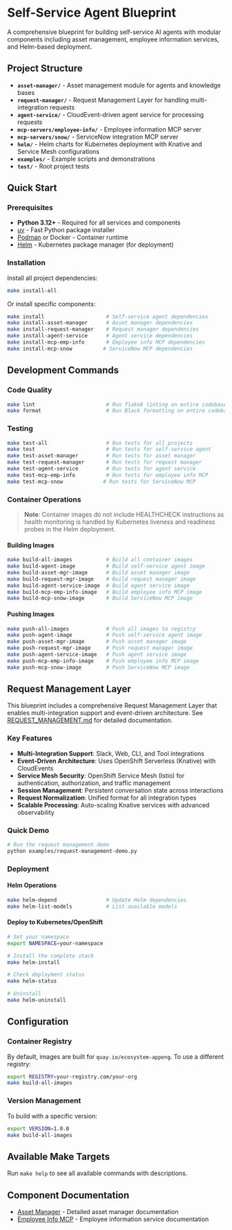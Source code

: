 # Self-Service Agent Blueprint

A comprehensive blueprint for building self-service AI agents with modular components including asset management, employee information services, and Helm-based deployment.

## Project Structure

- **`asset-manager/`** - Asset management module for agents and knowledge bases
- **`request-manager/`** - Request Management Layer for handling multi-integration requests
- **`agent-service/`** - CloudEvent-driven agent service for processing requests
- **`mcp-servers/employee-info/`** - Employee information MCP server
- **`mcp-servers/snow/`** - ServiceNow integration MCP server
- **`helm/`** - Helm charts for Kubernetes deployment with Knative and Service Mesh configurations
- **`examples/`** - Example scripts and demonstrations
- **`test/`** - Root project tests

## Quick Start

### Prerequisites

- **Python 3.12+** - Required for all services and components
- [uv](https://github.com/astral-sh/uv) - Fast Python package installer
- [Podman](https://podman.io/) or Docker - Container runtime
- [Helm](https://helm.sh/) - Kubernetes package manager (for deployment)

### Installation

Install all project dependencies:

```bash
make install-all
```

Or install specific components:

```bash
make install                    # Self-service agent dependencies
make install-asset-manager      # Asset manager dependencies
make install-request-manager    # Request manager dependencies
make install-agent-service      # Agent service dependencies
make install-mcp-emp-info       # Employee info MCP dependencies
make install-mcp-snow          # ServiceNow MCP dependencies
```

## Development Commands

### Code Quality

```bash
make lint                       # Run flake8 linting on entire codebase
make format                     # Run Black formatting on entire codebase
```

### Testing

```bash
make test-all                   # Run tests for all projects
make test                       # Run tests for self-service agent
make test-asset-manager         # Run tests for asset manager
make test-request-manager       # Run tests for request manager
make test-agent-service         # Run tests for agent service
make test-mcp-emp-info          # Run tests for employee info MCP
make test-mcp-snow             # Run tests for ServiceNow MCP
```

### Container Operations

> **Note**: Container images do not include HEALTHCHECK instructions as health monitoring is handled by Kubernetes liveness and readiness probes in the Helm deployment.

#### Building Images

```bash
make build-all-images           # Build all container images
make build-agent-image          # Build self-service agent image
make build-asset-mgr-image      # Build asset manager image
make build-request-mgr-image    # Build request manager image
make build-agent-service-image  # Build agent service image
make build-mcp-emp-info-image   # Build employee info MCP image
make build-mcp-snow-image       # Build ServiceNow MCP image
```

#### Pushing Images

```bash
make push-all-images            # Push all images to registry
make push-agent-image           # Push self-service agent image
make push-asset-mgr-image       # Push asset manager image
make push-request-mgr-image     # Push request manager image
make push-agent-service-image   # Push agent service image
make push-mcp-emp-info-image    # Push employee info MCP image
make push-mcp-snow-image        # Push ServiceNow MCP image
```

## Request Management Layer

This blueprint includes a comprehensive Request Management Layer that enables multi-integration support and event-driven architecture. See [REQUEST_MANAGEMENT.md](REQUEST_MANAGEMENT.md) for detailed documentation.

### Key Features

- **Multi-Integration Support**: Slack, Web, CLI, and Tool integrations
- **Event-Driven Architecture**: Uses OpenShift Serverless (Knative) with CloudEvents
- **Service Mesh Security**: OpenShift Service Mesh (Istio) for authentication, authorization, and traffic management
- **Session Management**: Persistent conversation state across interactions
- **Request Normalization**: Unified format for all integration types
- **Scalable Processing**: Auto-scaling Knative services with advanced observability

### Quick Demo

```bash
# Run the request management demo
python examples/request-management-demo.py
```

### Deployment

#### Helm Operations

```bash
make helm-depend                # Update Helm dependencies
make helm-list-models           # List available models
```

#### Deploy to Kubernetes/OpenShift

```bash
# Set your namespace
export NAMESPACE=your-namespace

# Install the complete stack
make helm-install

# Check deployment status
make helm-status

# Uninstall
make helm-uninstall
```

## Configuration

### Container Registry

By default, images are built for `quay.io/ecosystem-appeng`. To use a different registry:

```bash
export REGISTRY=your-registry.com/your-org
make build-all-images
```

### Version Management

To build with a specific version:

```bash
export VERSION=1.0.0
make build-all-images
```

## Available Make Targets

Run `make help` to see all available commands with descriptions.

## Component Documentation

- [Asset Manager](asset-manager/README.md) - Detailed asset manager documentation
- [Employee Info MCP](mcp-servers/employee-info/README.md) - Employee information service documentation